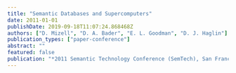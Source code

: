 ```yaml
---
title: "Semantic Databases and Supercomputers"
date: 2011-01-01
publishDate: 2019-09-18T11:07:24.868468Z
authors: ["D. Mizell", "D. A. Bader", "E. L. Goodman", "D. J. Haglin"]
publication_types: ["paper-conference"]
abstract: ""
featured: false
publication: "*2011 Semantic Technology Conference (SemTech), San Francisco, CA, June 5-9, 2011*"
---
```


